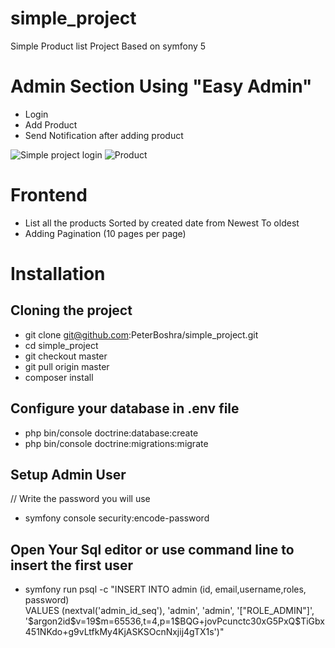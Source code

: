 # simple_project
Simple Product list Project Based on symfony 5 

# Admin Section Using "Easy Admin"
- Login
- Add Product 
- Send Notification after adding product

![Simple project login](https://user-images.githubusercontent.com/7303506/104508051-561a2c80-55f0-11eb-9cf3-a6e8b999e9e0.png)
![Product](https://user-images.githubusercontent.com/7303506/104508219-937eba00-55f0-11eb-8df1-20db3fb02fbe.png)


# Frontend 
- List all the products Sorted by created date from Newest To oldest 
- Adding Pagination (10 pages per page)

# Installation 

## Cloning the project
- git clone git@github.com:PeterBoshra/simple_project.git
- cd simple_project 
- git checkout master 
- git pull origin master 
- composer install 

## Configure your database in .env file 

- php bin/console doctrine:database:create 
- php bin/console doctrine:migrations:migrate

## Setup Admin User 
// Write the password you will use 
- symfony console security:encode-password

## Open Your Sql editor or use command line to insert the first user 

- symfony run psql -c "INSERT INTO admin (id, email,username,roles, password) \
  VALUES (nextval('admin_id_seq'), 'admin', 'admin', '[\"ROLE_ADMIN\"]', \
  '\$argon2id\$v=19\$m=65536,t=4,p=1\$BQG+jovPcunctc30xG5PxQ\$TiGbx451NKdo+g9vLtfkMy4KjASKSOcnNxjij4gTX1s')"
  
  

